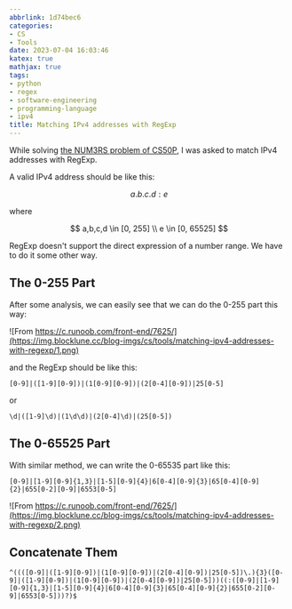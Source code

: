 ```yaml
---
abbrlink: 1d74bec6
categories:
- CS
- Tools
date: 2023-07-04 16:03:46
katex: true
mathjax: true
tags:
- python
- regex
- software-engineering
- programming-language
- ipv4
title: Matching IPv4 addresses with RegExp
---
```


While solving [the NUM3RS problem of CS50P](https://cs50.harvard.edu/python/2022/psets/7/numb3rs/), I was asked to match IPv4 addresses with RegExp.

<!--more-->

A valid IPv4 address should be like this:

$$
a.b.c.d:e
$$

where

$$
a,b,c,d \in [0, 255]
\\
e \in [0, 65525]
$$

RegExp doesn't support the direct expression of a number range. We have to do it some other way.

## The 0-255 Part

After some analysis, we can easily see that we can do the 0-255 part this way:

![From https://c.runoob.com/front-end/7625/](https://img.blocklune.cc/blog-imgs/cs/tools/matching-ipv4-addresses-with-regexp/1.png)

and the RegExp should be like this:

```text
[0-9]|([1-9][0-9])|(1[0-9][0-9])|(2[0-4][0-9])|25[0-5]
```

or

```text
\d|([1-9]\d)|(1\d\d)|(2[0-4]\d)|(25[0-5])
```

## The 0-65525 Part

With similar method, we can write the 0-65535 part like this:

```text
[0-9]|[1-9][0-9]{1,3}|[1-5][0-9]{4}|6[0-4][0-9]{3}|65[0-4][0-9]{2}|655[0-2][0-9]|6553[0-5]
```

![From https://c.runoob.com/front-end/7625/](https://img.blocklune.cc/blog-imgs/cs/tools/matching-ipv4-addresses-with-regexp/2.png)

## Concatenate Them

```text
^((([0-9]|([1-9][0-9])|(1[0-9][0-9])|(2[0-4][0-9])|25[0-5])\.){3}([0-9]|([1-9][0-9])|(1[0-9][0-9])|(2[0-4][0-9])|25[0-5]))((:([0-9]|[1-9][0-9]{1,3}|[1-5][0-9]{4}|6[0-4][0-9]{3}|65[0-4][0-9]{2}|655[0-2][0-9]|6553[0-5]))?)$
```